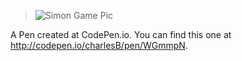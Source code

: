 >![Simon Game Pic](https://github.com/charlesBak/Google-Chrome-Simon-Gamejs/blob/master/img/simon1.JPG)



A Pen created at CodePen.io. You can find this one at http://codepen.io/charlesB/pen/WGmmpN.

 
